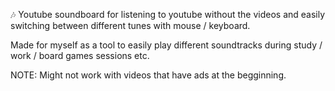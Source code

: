 🎶 Youtube soundboard for listening to youtube without the videos and easily switching between different tunes with mouse / keyboard.

Made for myself as a tool to easily play different soundtracks during study / work / board games sessions etc.

NOTE: Might not work with videos that have ads at the begginning.